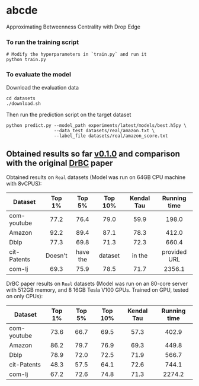 # abcde
Approximating Betweenness Centrality with Drop Edge


### To run the training script
```shell
# Modify the hyperparameters in `train.py` and run it
python train.py
```

### To evaluate the model
Download the evaluation data
```shell
cd datasets
./download.sh
```

Then run the prediction script on the target dataset
```shell
python predict.py --model_path experiments/latest/models/best.h5py \
                  --data_test datasets/real/amazon.txt \
                  --label_file datasets/real/amazon_score.txt
```


## Obtained results so far [v0.1.0](https://github.com/MartinXPN/abcde/releases/tag/v0.1.0) and comparison with the original [DrBC](https://github.com/FFrankyy/DrBC) paper
Obtained results on `Real` datasets (Model was run on 64GB CPU machine with 8vCPUS):

| Dataset     |  Top 1%   |  Top 5%   |   Top 10%  | Kendal Tau |  Running time  |
| ------------| :-------: | :-------: | :--------: | :--------: | :------------: |
| com-youtube | 77.2      | 76.4      | 79.0       | 59.9       | 198.0          |
| Amazon      | 92.2      | 89.4      | 87.1       | 78.3       | 412.0          |
| Dblp        | 77.3      | 69.8      | 71.3       | 72.3       | 660.4          |
| cit-Patents | Doesn't   | have the  | dataset    |    in the  | provided URL   |
| com-lj      | 69.3      | 75.9      | 78.5       | 71.7       | 2356.1         |


DrBC paper results on `Real` datasets (Model was run on an 80-core server with 512GB memory, and 8 16GB Tesla V100 GPUs. Trained on GPU, tested on only CPUs):

| Dataset     |  Top 1%   |   Top 5%  |  Top 10%   | Kendal Tau |  Running time  |
| ------------| :-------: | :-------: | :--------: | :--------: | :------------: |
| com-youtube | 73.6      | 66.7      | 69.5       | 57.3       | 402.9          |
| Amazon      | 86.2      | 79.7      | 76.9       | 69.3       | 449.8          |
| Dblp        | 78.9      | 72.0      | 72.5       | 71.9       | 566.7          |
| cit-Patents | 48.3      | 57.5      | 64.1       | 72.6       | 744.1          |
| com-lj      | 67.2      | 72.6      | 74.8       | 71.3       | 2274.2         |
